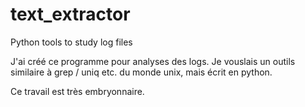# text_extractor
Python tools to study log files

J'ai créé ce programme pour analyses des logs. Je vouslais un outils similaire à grep / uniq etc. du monde unix, mais écrit en python.

Ce travail est très embryonnaire. 
